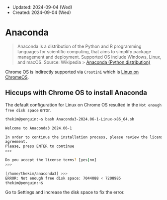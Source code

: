 * Updated: 2024-09-04 (Wed)
* Created: 2024-09-04 (Wed)

# Anaconda

> Anaconda is a distribution of the Python and R programming languages for scientific computing, that aims to simplify package management and deployment. 
> Supported OS include Windows, Linux, and macOS.
> Source: Wikipedia > [Anaconda (Python distribution)](https://en.wikipedia.org/wiki/Anaconda_(Python_distribution))

Chrome OS is indirectly supported via `Crostini` which is [Linux on ChromeOS](https://chromeos.dev/en/linux#:~:text=Linux%20on%20ChromeOS%2C%20sometimes%20called,the%20best%20of%20both%20worlds.).

## Hiccups with Chrome OS to install Anaconda
The default configuration for Linux on Chrome OS resulted in the `Not enough free disk space` error.
```bash
thekim@penguin:~$ bash Anaconda3-2024.06-1-Linux-x86_64.sh 

Welcome to Anaconda3 2024.06-1

In order to continue the installation process, please review the license
agreement.
Please, press ENTER to continue
>>> 

Do you accept the license terms? [yes|no]
>>> 

[/home/thekim/anaconda3] >>> 
ERROR: Not enough free disk space: 7044088 < 7208985
thekim@penguin:~$ 
```
Go to Settings and increase the disk space to fix the error.
